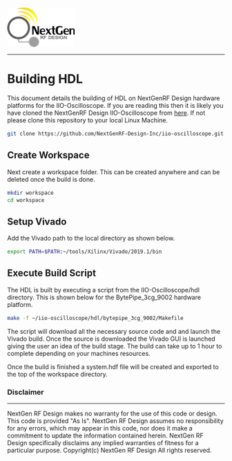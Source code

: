 ![logo](../docs/images/ngrf_logo.png)

---

# Building HDL
This document details the building of HDL on NextGenRF Design hardware platforms for the IIO-Oscilloscope. If you are reading this then it is likely you have cloned the NextGenRF Design IIO-Oscilloscope from [here](https://github.com/NextGenRF-Design-Inc/iio-oscilloscope.git). If not please clone this repository to your local Linux Machine.

```bash
git clone https://github.com/NextGenRF-Design-Inc/iio-oscilloscope.git
```

## Create Workspace

Next create a workspace folder.  This can be created anywhere and can be deleted once the build is done. 

```bash
mkdir workspace
cd workspace
```

## Setup Vivado

Add the Vivado path to the local directory as shown below.

```bash
export PATH=$PATH:~/tools/Xilinx/Vivado/2019.1/bin
```

## Execute Build Script

The HDL is built by executing a script from the IIO-Oscilloscope/hdl directory.  This is shown below for the BytePipe_3cg_9002 hardware platform.  

```bash
make -f ~/iio-oscilloscope/hdl/bytepipe_3cg_9002/Makefile 
```

The script will download all the necessary source code and and launch the Vivado build.  Once the source is downloaded the Vivado GUI is launched giving the user an idea of the build stage.  The build can take up to 1 hour to complete depending on your machines resources. 

Once the build is finished a system.hdf file will be created and exported to the top of the workspace directory. 

### Disclaimer
----------------------
NextGen RF Design makes no warranty for the use of this code or design. This code is provided  "As Is". NextGen RF Design assumes no responsibility for
any errors, which may appear in this code, nor does it make a commitment to update the information contained herein. NextGen RF Design specifically
disclaims any implied warranties of fitness for a particular purpose.
Copyright(c) NextGen RF Design
All rights reserved.